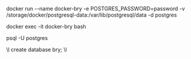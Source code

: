 docker run --name docker-bry -e POSTGRES_PASSWORD=password -v /storage/docker/postgresql-data:/var/lib/postgresql/data -d postgres

docker exec -it docker-bry bash

psql -U postgres

\l
create database bry;
\l

